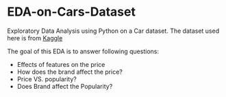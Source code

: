 # EDA-on-Cars-Dataset
Exploratory Data Analysis using Python on a Car dataset. The dataset used here is from [Kaggle](https://www.kaggle.com/datasets/CooperUnion/cardataset/data)

The goal of this EDA is to answer following questions:

- Effects of features on the price
- How does the brand affect the price?
- Price VS. popularity?
- Does Brand affect the Popularity?
